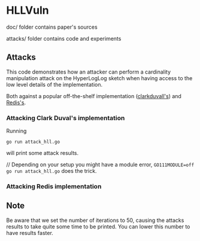 # HLLVuln

doc/ folder contains paper's sources

attacks/ folder contains code and experiments

## Attacks

This code demonstrates how an attacker can perform a cardinality manipulation attack on the HyperLogLog sketch when having access to the low level details of the implementation.

Both against a popular off-the-shelf implementation ([clarkduvall's](https://github.com/clarkduvall/hyperloglog)) and [Redis's](https://github.com/redis/redis).


### Attacking Clark Duval's implementation

Running

`go run attack_hll.go`

will print some attack results.

// Depending on your setup you might have a module error, `GO111MODULE=off go run attack_hll.go` does the trick.

### Attacking Redis implementation


## Note

Be aware that we set the number of iterations to 50, causing the attacks results to take quite some time to be printed. You can lower this number to have results faster.
